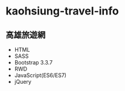 # kaohsiung-travel-info

## 高雄旅遊網

- HTML
- SASS
- Bootstrap 3.3.7
- RWD
- JavaScript(ES6/ES7)
- jQuery

